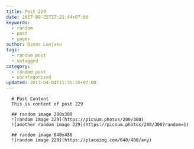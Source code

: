 ```yaml
---
title: Post 229
date: 2017-09-25T17:21:44+07:00
keywords:
  - random
  - post
  - pages
author: Dimas Lanjaka
tags:
  - random post
  - untagged
category:
  - random post
  - uncategorized
updated: 2017-04-04T11:35:25+07:00
---
```


      # Post Content
      This is content of post 229

      ## random image 200x300
      ![random image 229](https://picsum.photos/200/300)
      ![another random image 229](https://picsum.photos/200/300?random=1)

      ## random image 640x480
      ![random image 229](https://placeimg.com/640/480/any)
      
